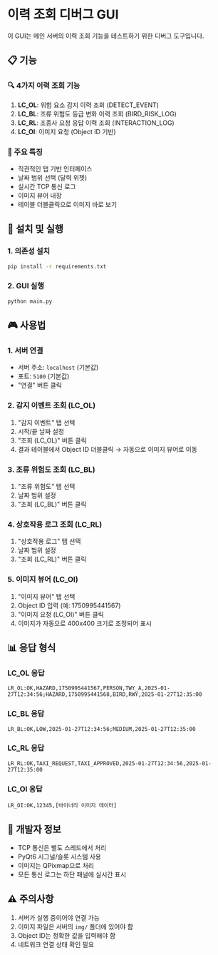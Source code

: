 # 이력 조회 디버그 GUI

이 GUI는 메인 서버의 이력 조회 기능을 테스트하기 위한 디버그 도구입니다.

## 📋 기능

### 🔍 4가지 이력 조회 기능
1. **LC_OL**: 위험 요소 감지 이력 조회 (DETECT_EVENT)
2. **LC_BL**: 조류 위험도 등급 변화 이력 조회 (BIRD_RISK_LOG)
3. **LC_RL**: 조종사 요청 응답 이력 조회 (INTERACTION_LOG)
4. **LC_OI**: 이미지 요청 (Object ID 기반)

### 🎯 주요 특징
- 직관적인 탭 기반 인터페이스
- 날짜 범위 선택 (달력 위젯)
- 실시간 TCP 통신 로그
- 이미지 뷰어 내장
- 테이블 더블클릭으로 이미지 바로 보기

## 🚀 설치 및 실행

### 1. 의존성 설치
```bash
pip install -r requirements.txt
```

### 2. GUI 실행
```bash
python main.py
```

## 🎮 사용법

### 1. 서버 연결
- 서버 주소: `localhost` (기본값)
- 포트: `5100` (기본값)
- "연결" 버튼 클릭

### 2. 감지 이벤트 조회 (LC_OL)
1. "감지 이벤트" 탭 선택
2. 시작/끝 날짜 설정
3. "조회 (LC_OL)" 버튼 클릭
4. 결과 테이블에서 Object ID 더블클릭 → 자동으로 이미지 뷰어로 이동

### 3. 조류 위험도 조회 (LC_BL)
1. "조류 위험도" 탭 선택
2. 날짜 범위 설정
3. "조회 (LC_BL)" 버튼 클릭

### 4. 상호작용 로그 조회 (LC_RL)
1. "상호작용 로그" 탭 선택
2. 날짜 범위 설정
3. "조회 (LC_RL)" 버튼 클릭

### 5. 이미지 뷰어 (LC_OI)
1. "이미지 뷰어" 탭 선택
2. Object ID 입력 (예: 1750995441567)
3. "이미지 요청 (LC_OI)" 버튼 클릭
4. 이미지가 자동으로 400x400 크기로 조정되어 표시

## 📊 응답 형식

### LC_OL 응답
```
LR_OL:OK,HAZARD,1750995441567,PERSON,TWY_A,2025-01-27T12:34:56;HAZARD,1750995441568,BIRD,RWY,2025-01-27T12:35:00
```

### LC_BL 응답
```
LR_BL:OK,LOW,2025-01-27T12:34:56;MEDIUM,2025-01-27T12:35:00
```

### LC_RL 응답
```
LR_RL:OK,TAXI_REQUEST,TAXI_APPROVED,2025-01-27T12:34:56,2025-01-27T12:35:00
```

### LC_OI 응답
```
LR_OI:OK,12345,[바이너리 이미지 데이터]
```

## 🔧 개발자 정보

- TCP 통신은 별도 스레드에서 처리
- PyQt6 시그널/슬롯 시스템 사용
- 이미지는 QPixmap으로 처리
- 모든 통신 로그는 하단 패널에 실시간 표시

## ⚠️ 주의사항

1. 서버가 실행 중이어야 연결 가능
2. 이미지 파일은 서버의 `img/` 폴더에 있어야 함
3. Object ID는 정확한 값을 입력해야 함
4. 네트워크 연결 상태 확인 필요 
